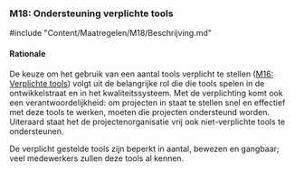 ### M18: Ondersteuning verplichte tools

#include "Content/Maatregelen/M18/Beschrijving.md"

#### Rationale

De keuze om het gebruik van een aantal tools verplicht te stellen ([M16: Verplichte tools](#verplichte-tools-m16-)) volgt uit de belangrijke rol die die tools spelen in de ontwikkelstraat en in het kwaliteitssysteem. Met de verplichting komt ook een verantwoordelijkheid: om projecten in staat te stellen snel en effectief met deze tools te werken, moeten die projecten ondersteund worden. Uiteraard staat het de projectenorganisatie vrij ook niet-verplichte tools te ondersteunen.

De verplicht gestelde tools zijn beperkt in aantal, bewezen en gangbaar; veel medewerkers zullen deze tools al kennen.
